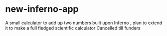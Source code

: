 # new-inferno-app
A small calculator to add up two numbers built upon Inferno , plan to extend it
to make a full fledged scientific calculator
Cancelled till funders
